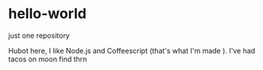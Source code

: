 # hello-world
just one repository

Hubot here, I like Node.js and Coffeescript (that's what I'm made ).
I've had tacos on moon find thrn
